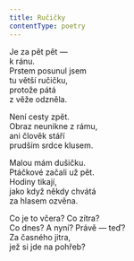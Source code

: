 ```yaml
---
title: Ručičky
contentType: poetry
---
```


<section>

Je za pět pět —  
k ránu.  
Prstem posunul jsem  
tu větší ručičku,  
protože pátá  
z věže odzněla.

</section>

<section>

Není cesty zpět.  
Obraz neunikne z rámu,  
ani člověk stáří  
prudším srdce klusem.

</section>

<section>

Malou mám dušičku.  
Ptáčkové začali už pět.  
Hodiny tikají,  
jako když někdy chvátá  
za hlasem ozvěna.

</section>

<section>

Co je to včera? Co zítra?  
Co dnes? A nyní? Právě — teď?  
Za časného jitra,  
jež si jde na pohřeb?

</section>
